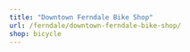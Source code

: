 ```yaml
---
title: "Downtown Ferndale Bike Shop"
url: /ferndale/downtown-ferndale-bike-shop/
shop: bicycle
---
```

